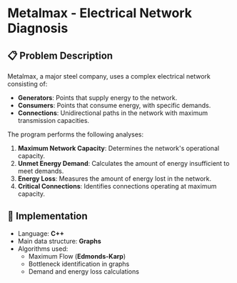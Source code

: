 # Metalmax - Electrical Network Diagnosis

## 📋 Problem Description

Metalmax, a major steel company, uses a complex electrical network consisting of:
- **Generators**: Points that supply energy to the network.
- **Consumers**: Points that consume energy, with specific demands.
- **Connections**: Unidirectional paths in the network with maximum transmission capacities.

The program performs the following analyses:
1. **Maximum Network Capacity**: Determines the network's operational capacity.
2. **Unmet Energy Demand**: Calculates the amount of energy insufficient to meet demands.
3. **Energy Loss**: Measures the amount of energy lost in the network.
4. **Critical Connections**: Identifies connections operating at maximum capacity.

## 🔧 Implementation

- Language: **C++**
- Main data structure: **Graphs**
- Algorithms used:
  - Maximum Flow (**Edmonds-Karp**)
  - Bottleneck identification in graphs
  - Demand and energy loss calculations
